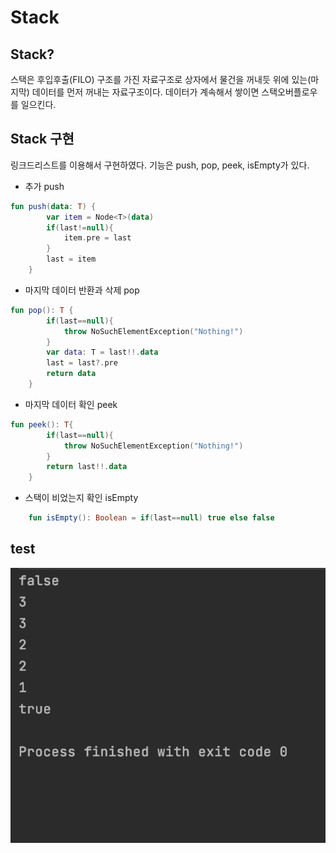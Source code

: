 # Stack
## Stack?
스택은 후입후출(FILO) 구조를 가진 자료구조로 상자에서 물건을 꺼내듯 위에 있는(마지막) 데이터를 먼저 꺼내는 자료구조이다. 데이터가 계속해서 쌓이면 스택오버플로우를 일으킨다.

## Stack 구현
링크드리스트를 이용해서 구현하였다. 기능은 push, pop, peek, isEmpty가 있다.

- 추가 push
```kotlin
fun push(data: T) {
        var item = Node<T>(data)
        if(last!=null){
            item.pre = last
        }
        last = item
    }
```
- 마지막 데이터 반환과 삭제 pop
```kotlin
fun pop(): T {
        if(last==null){
            throw NoSuchElementException("Nothing!")
        }
        var data: T = last!!.data
        last = last?.pre
        return data
    }
```
- 마지막 데이터 확인 peek
```kotlin
fun peek(): T{
        if(last==null){
            throw NoSuchElementException("Nothing!")
        }
        return last!!.data
    }
```
- 스택이 비었는지 확인 isEmpty
```kotlin
    fun isEmpty(): Boolean = if(last==null) true else false
```

## test
![test result](./img/stack.png)
